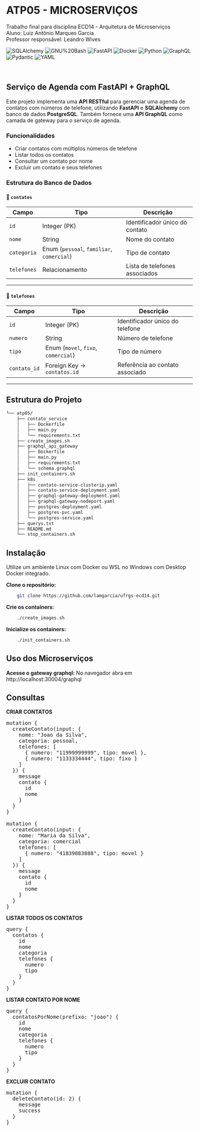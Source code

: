 # ATP05  - MICROSERVIÇOS

Trabalho final para disciplina ECD14 - Arquitetura de Microserviços <br>
Aluno: Luiz Antônio Marques Garcia <br>
Professor responsável: Leandro Wives

<em></em>

<!-- BADGES -->
<!-- local repository, no metadata badges. -->

<img src="https://img.shields.io/badge/SQLAlchemy-D71F00.svg?style=default&logo=SQLAlchemy&logoColor=white" alt="SQLAlchemy"> <img src="https://img.shields.io/badge/GNU%20Bash-4EAA25.svg?style=default&logo=GNU-Bash&logoColor=white" alt="GNU%20Bash">
<img src="https://img.shields.io/badge/FastAPI-009688.svg?style=default&logo=FastAPI&logoColor=white" alt="FastAPI"> <img src="https://img.shields.io/badge/Docker-2496ED.svg?style=default&logo=Docker&logoColor=white" alt="Docker">
<img src="https://img.shields.io/badge/Python-3776AB.svg?style=default&logo=Python&logoColor=white" alt="Python"> <img src="https://img.shields.io/badge/GraphQL-E10098.svg?style=default&logo=GraphQL&logoColor=white" alt="GraphQL">
<img src="https://img.shields.io/badge/Pydantic-E92063.svg?style=default&logo=Pydantic&logoColor=white" alt="Pydantic"> <img src="https://img.shields.io/badge/YAML-CB171E.svg?style=default&logo=YAML&logoColor=white" alt="YAML">

</div>
<br>

##  Serviço de Agenda com FastAPI + GraphQL

Este projeto implementa uma **API RESTful** para gerenciar uma agenda de contatos com números de telefone, utilizando **FastAPI** e **SQLAlchemy** com banco de dados **PostgreSQL**.
Também fornece uma **API GraphQL** como camada de gateway para o serviço de agenda.


###  Funcionalidades

- Criar contatos com múltiplos números de telefone
- Listar todos os contatos
- Consultar um contato por nome
- Excluir um contato e seus telefones


###  Estrutura do Banco de Dados

#### 📄 `contatos`

| Campo     | Tipo            | Descrição                       |
|-----------|------------------|---------------------------------|
| `id`      | Integer (PK)     | Identificador único do contato |
| `nome`    | String           | Nome do contato                |
| `categoria` | Enum (`pessoal`, `familiar`, `comercial`) | Tipo de contato |
| `telefones` | Relacionamento | Lista de telefones associados  |

---

#### 📄 `telefones`

| Campo        | Tipo                            | Descrição                             |
|--------------|----------------------------------|----------------------------------------|
| `id`         | Integer (PK)                    | Identificador único do telefone       |
| `numero`     | String                          | Número de telefone                    |
| `tipo`       | Enum (`movel`, `fixo`, `comercial`) | Tipo de número                       |
| `contato_id` | Foreign Key → `contatos.id`     | Referência ao contato associado       |

---

## Estrutura do Projeto

```sh
└── atp05/
    ├── contato_service
    │   ├── Dockerfile
    │   ├── main.py
    │   └── requirements.txt
    ├── create_images.sh
    ├── graphql_api_gateway
    │   ├── Dockerfile
    │   ├── main.py
    │   ├── requirements.txt
    │   └── schema.graphql
    ├── init_containers.sh
    ├── k8s
    │   ├── contato-service-clusterip.yaml
    │   ├── contato-service-deployment.yaml
    │   ├── graphql-gateway-deployment.yaml
    │   ├── graphql-gateway-nodeport.yaml
    │   ├── postgres-deployment.yaml
    │   ├── postgres-pvc.yaml
    │   └── postgres-service.yaml
    ├── querys.txt
    ├── README.md
    └── stop_containers.sh
```
## Instalação 

Utilize um ambiente Linux com Docker ou WSL no Windows com Desktop Docker integrado.

**Clone o repositório:**

```sh
    git clone https://github.com/lamgarcia/ufrgs-ecd14.git

```
**Crie os containers:**

```sh
    ./create_images.sh
```

**Inicialize os containers:**

```sh
    ./init_containers.sh
```

## Uso dos Microserviços

**Acesse o gateway graphql:** 
No navegador abra em http://localhost:30004/graphql

## Consultas

**CRIAR CONTATOS**

<pre>
mutation {
  createContato(input: {
    nome: "Joao da Silva",
    categoria: pessoal,
    telefones: [
      { numero: "11999999999", tipo: movel },
      { numero: "1133334444", tipo: fixo }
    ]
  }) {
    message
    contato {
      id
      nome
    }
  }
}

mutation {
  createContato(input: {
    nome: "Maria da Silva",
    categoria: comercial
    telefones: [
      { numero: "41839883888", tipo: movel }
    ]
  }) {
    message
    contato {
      id
      nome
    }
  }
}
</pre>

**LISTAR TODOS OS CONTATOS**
<pre>
query {
  contatos {
    id
    nome
    categoria
    telefones {
      numero
      tipo
    }
  }
}
</pre>

**LISTAR CONTATO POR NOME**
<pre>
query {
  contatosPorNome(prefixo: "joao") {
    id
    nome
    categoria
    telefones {
      numero
      tipo
    }
  }
}
</pre>
    
**EXCLUIR CONTATO**
<pre>
mutation {
  deleteContato(id: 2) {
    message
    success
  }
}
</pre>
